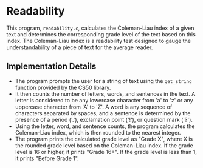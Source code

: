 # Readability

This program, `readability.c`, calculates the Coleman-Liau index of a given text and determines the corresponding grade level of the text based on this index. The Coleman-Liau index is a readability test designed to gauge the understandability of a piece of text for the average reader.

## Implementation Details

- The program prompts the user for a string of text using the `get_string` function provided by the CS50 library.
- It then counts the number of letters, words, and sentences in the text. A letter is considered to be any lowercase character from 'a' to 'z' or any uppercase character from 'A' to 'Z'. A word is any sequence of characters separated by spaces, and a sentence is determined by the presence of a period ('.'), exclamation point ('!'), or question mark ('?').
- Using the letter, word, and sentence counts, the program calculates the Coleman-Liau index, which is then rounded to the nearest integer.
- The program prints the calculated grade level as "Grade X", where X is the rounded grade level based on the Coleman-Liau index. If the grade level is 16 or higher, it prints "Grade 16+". If the grade level is less than 1, it prints "Before Grade 1".
